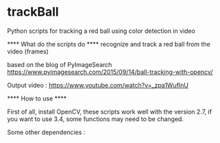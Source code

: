 # trackBall
Python scripts for tracking a red ball using color detection in video

**** What do the scripts do ****
recognize and track a red ball from the video (frames)

based on the blog of PyImageSearch
https://www.pyimagesearch.com/2015/09/14/ball-tracking-with-opencv/

Output video :
https://www.youtube.com/watch?v=_zpa1WufInU

**** How to use ****

First of all, install OpenCV, these scripts work well with the version 2.7, if you want to use 3.4, some functions may need to be changed.

Some other dependencies : 

  
